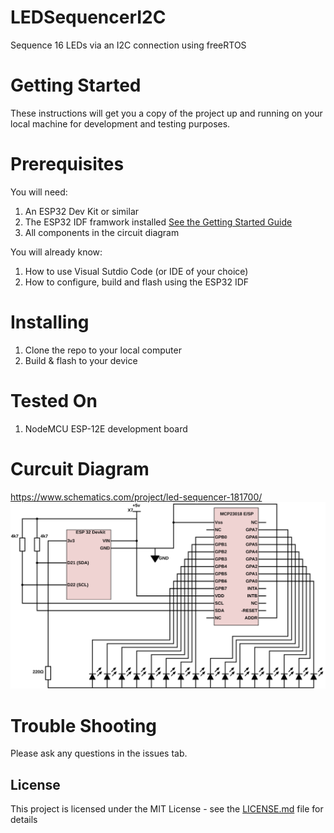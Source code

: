 # LEDSequencerI2C
Sequence 16 LEDs via an I2C connection using freeRTOS



# Getting Started
These instructions will get you a copy of the project up and running on your local machine for development and testing purposes.


# Prerequisites

You will need:
1. An ESP32 Dev Kit or similar
2. The ESP32 IDF framwork installed [See the Getting Started Guide](https://docs.espressif.com/projects/esp-idf/en/latest/esp32/get-started/) 
3. All components in the circuit diagram

You will already know:
1. How to use Visual Sutdio Code (or IDE of your choice)
2. How to configure, build and flash using the ESP32 IDF



# Installing

1. Clone the repo to your local computer
2. Build & flash to your device

# Tested On

1. NodeMCU ESP-12E development board



# Curcuit Diagram


https://www.schematics.com/project/led-sequencer-181700/
![Circuit Diagram](https://raw.githubusercontent.com/iot-crazy/LEDSequencerI2C/main/Docs/CircuitDiagram.svg)




# Trouble Shooting

Please ask any questions in the issues tab.

## License

This project is licensed under the MIT License - see the [LICENSE.md](LICENSE.md) file for details
